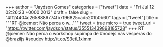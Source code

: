 
+++
author = "Jaydson Gomes"
categories = ["tweet"]
date = "Fri Jul 12 02:26:23 +0000 2013"
draft = false
slug = "4ff24404c2658886774fb7f96825cad5201b0b60"
tags = ["tweet"]
title = """RT @jcemer: Não perca o w..."""
tweet = true
micro = true
tweet_url = "https://twitter.com/jaydson/status/355513439898185728"
+++
RT @jcemer: Não perca o workshop supimpa de  #nodejs nas vésperas do @braziljs #soudev http://t.co/S3etL1ximm

